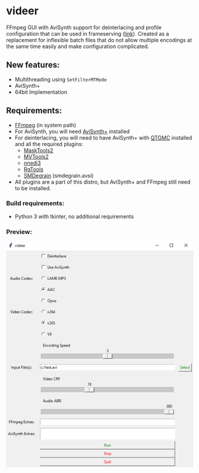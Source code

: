 # videer
FFmpeg GUI with AviSynth support for deinterlacing and profile configuration that can be used in frameserving ([link](https://github.com/satishsampath/frame-server)). Created as a replacement for inflexible batch files that do not allow multiple encodings at the same time easily and make configuration complicated.

## New features:
- Multithreading using `SetFilterMTMode`
- AviSynth+
- 64bit Implementation

## Requirements:
- [FFmpeg](https://ffmpeg.org/) (in system path)
- For AviSynth, you will need [AviSynth+](https://avs-plus.net/) installed
- For deinterlacing, you will need to have AviSynth+ with [QTGMC](http://forum.doom9.org/attachment.php?attachmentid=16264&d=1521180781) installed and all the required plugins:
    - [MaskTools2](https://github.com/pinterf/masktools/releases/download/2.2.18/masktools2-v2.2.18.7z)
    - [MVTools2](https://github.com/pinterf/mvtools/releases/download/2.7.41/mvtools-2.7.41-with-depans.7z)
    - [nnedi3](https://github.com/jpsdr/NNEDI3/releases/download/0.9.4.53/NNEDI3_v0_9_4_53.7z)
    - [RgTools](https://github.com/pinterf/RgTools/releases/download/0.98/RgTools-0.98.7z)
    - [SMDegrain](https://pastebin.com/u1xsPLwK) (smdegrain.avsi)
- All plugins are a part of this distro, but AviSynth+ and FFmpeg still need to be installed. 

### Build requirements:
- Python 3 with tkinter, no additional requirements

### Preview:    
![thumb](thumb.png)
